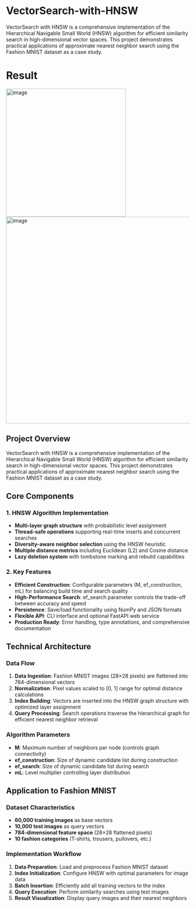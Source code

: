 # VectorSearch-with-HNSW
VectorSearch with HNSW is a comprehensive implementation of the Hierarchical Navigable Small World (HNSW) algorithm for efficient similarity search in high-dimensional vector spaces. This project demonstrates practical applications of approximate nearest neighbor search using the Fashion MNIST dataset as a case study.
# Result
<img width="328" height="350" alt="image" src="https://github.com/user-attachments/assets/328f5c82-5a51-469d-a423-3a78723f27a9" />

<img width="1189" height="565" alt="image" src="https://github.com/user-attachments/assets/7a85617d-66f5-4a1d-9ea0-711a6535e5c1" />


## Project Overview

VectorSearch with HNSW is a comprehensive implementation of the Hierarchical Navigable Small World (HNSW) algorithm for efficient similarity search in high-dimensional vector spaces. This project demonstrates practical applications of approximate nearest neighbor search using the Fashion MNIST dataset as a case study.

## Core Components

### 1. **HNSW Algorithm Implementation**
- **Multi-layer graph structure** with probabilistic level assignment
- **Thread-safe operations** supporting real-time inserts and concurrent searches
- **Diversity-aware neighbor selection** using the HNSW heuristic
- **Multiple distance metrics** including Euclidean (L2) and Cosine distance
- **Lazy deletion system** with tombstone marking and rebuild capabilities

### 2. **Key Features**
- **Efficient Construction**: Configurable parameters (M, ef_construction, mL) for balancing build time and search quality
- **High-Performance Search**: ef_search parameter controls the trade-off between accuracy and speed
- **Persistence**: Save/load functionality using NumPy and JSON formats
- **Flexible API**: CLI interface and optional FastAPI web service
- **Production Ready**: Error handling, type annotations, and comprehensive documentation

## Technical Architecture

### Data Flow
1. **Data Ingestion**: Fashion MNIST images (28×28 pixels) are flattened into 784-dimensional vectors
2. **Normalization**: Pixel values scaled to [0, 1] range for optimal distance calculations
3. **Index Building**: Vectors are inserted into the HNSW graph structure with optimized layer assignment
4. **Query Processing**: Search operations traverse the hierarchical graph for efficient nearest neighbor retrieval

### Algorithm Parameters
- **M**: Maximum number of neighbors per node (controls graph connectivity)
- **ef_construction**: Size of dynamic candidate list during construction
- **ef_search**: Size of dynamic candidate list during search
- **mL**: Level multiplier controlling layer distribution

## Application to Fashion MNIST

### Dataset Characteristics
- **60,000 training images** as base vectors
- **10,000 test images** as query vectors
- **784-dimensional feature space** (28×28 flattened pixels)
- **10 fashion categories** (T-shirts, trousers, pullovers, etc.)

### Implementation Workflow
1. **Data Preparation**: Load and preprocess Fashion MNIST dataset
2. **Index Initialization**: Configure HNSW with optimal parameters for image data
3. **Batch Insertion**: Efficiently add all training vectors to the index
4. **Query Execution**: Perform similarity searches using test images
5. **Result Visualization**: Display query images and their nearest neighbors




